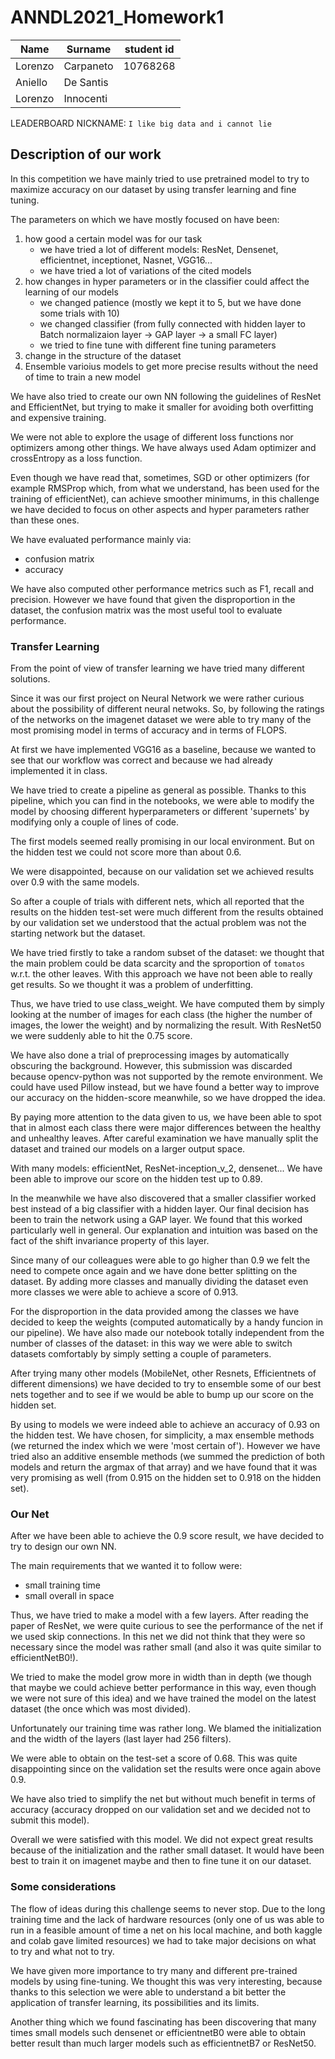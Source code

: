 # ANNDL2021_Homework1
|Name|Surname|student id|
|-|-|-|
|Lorenzo|Carpaneto|10768268|
|Aniello|De Santis||
|Lorenzo|Innocenti||

LEADERBOARD NICKNAME: `I like big data and i cannot lie`

## Description of our work
In this competition we have mainly tried to use pretrained model to try to maximize accuracy on our dataset by using transfer learning and fine tuning.

The parameters on which we have mostly focused on have been:
1. how good a certain model was for our task
    - we have tried a lot of different models: ResNet, Densenet, efficientnet, inceptionet, Nasnet, VGG16...
    - we have tried a lot of variations of the cited models
2. how changes in hyper parameters or in the classifier could affect the learning of our models
    - we changed patience (mostly we kept it to 5, but we have done some trials with 10)
    - we changed classifier (from fully connected with hidden layer to Batch normalizaion layer -> GAP layer -> a small FC layer)
    - we tried to fine tune with different fine tuning parameters
3. change in the structure of the dataset
4. Ensemble varioius models to get more precise results without the need of time to train a new model

We have also tried to create our own NN following the guidelines of ResNet and EfficientNet, but trying to make it smaller for avoiding both overfitting and expensive training.

We were not able to explore the usage of different loss functions nor optimizers among other things. We have always used Adam optimizer and crossEntropy as a loss function.

Even though we have read that, sometimes, SGD or other optimizers (for example RMSProp which, from what we understand, has been used for the training of efficientNet), can achieve smoother minimums, in this challenge we have decided to focus on other aspects and hyper parameters rather than these ones.

We have evaluated performance mainly via:
- confusion matrix
- accuracy

We have also computed other performance metrics such as F1, recall and precision. However we have found that given the disproportion in the dataset, the confusion matrix was the most useful tool to evaluate performance.
### Transfer Learning
From the point of view of transfer learning we have tried many different solutions.

Since it was our first project on Neural Network we were rather curious about the possibility of different neural netwoks. So, by following the ratings of the networks on the imagenet dataset we were able to try many of the most promising model in terms of accuracy and in terms of FLOPS.

At first we have implemented VGG16 as a baseline, because we wanted to see that our workflow was correct and because we had already implemented it in class. 

We have tried to create a pipeline as general as possible. Thanks to this pipeline, which you can find in the notebooks, we were able to modify the model by choosing different hyperparameters or different 'supernets' by modifying only a couple of lines of code.

The first models seemed really promising in our local environment. But on the hidden test we could not score more than about 0.6.

We were disappointed, because on our validation set we achieved results over 0.9 with the same models.

So after a couple of trials with different nets, which all reported that the results on the hidden test-set were much different from the results obtained by our validation set we understood that the actual problem was not the starting network but the dataset.

We have tried firstly to take a random subset of the dataset: we thought that the main problem could be data scarcity and the sproportion of `tomatos` w.r.t. the other leaves. With this approach we have not been able to really get results. So we thought it was a problem of underfitting.

Thus, we have tried to use class_weight. We have computed them by simply looking at the number of images for each class (the higher the number of images, the lower the weight) and by normalizing the result. With ResNet50 we were suddenly able to hit the 0.75 score.

We have also done a trial of preprocessing images by automatically obscuring the background. However, this submission was discarded because opencv-python was not supported by the remote environment. We could have used Pillow instead, but we have found a better way to improve our accuracy on the hidden-score meanwhile, so we have dropped the idea.

By paying more attention to the data given to us, we have been able to spot that in almost each class there were major differences between the healthy and unhealthy leaves. After careful examination we have manually split the dataset and trained our models on a larger output space. 

With many models: efficientNet, ResNet-inception_v_2, densenet... We have been able to improve our score on the hidden test up to 0.89.

In the meanwhile we have also discovered that a smaller classifier worked best instead of a big classifier with a hidden layer. Our final decision has been to train the network using a GAP layer. We found that this worked particularly well in general. Our explanation and intuition was based on the fact of the shift invariance property of this layer.

Since many of our colleagues were able to go higher than 0.9 we felt the need to compete once again and we have done better splitting on the dataset. By adding more classes and manually dividing the dataset even more classes we were able to achieve a score of 0.913.

For the disproportion in the data provided among the classes we have decided to keep the weights (computed automatically by a handy funcion in our pipeline). We have also made our notebook totally independent from the number of classes of the dataset: in this way we were able to switch datasets comfortably by simply setting a couple of parameters.

After trying many other models (MobileNet, other Resnets, Efficientnets of different dimensions) we have decided to try to ensemble some of our best nets together and to see if we would be able to bump up our score on the hidden set.

By using to models we were indeed able to achieve an accuracy of 0.93 on the hidden test. We have chosen, for simplicity, a max ensemble methods (we returned the index which we were 'most certain of'). 
However we have tried also an additive ensemble methods (we summed the prediction of both models and return the argmax of that array) and we have found that it was very promising as well (from 0.915 on the hidden set to 0.918 on the hidden set).
### Our Net
After we have been able to achieve the 0.9 score result, we have decided to try to design our own NN. 

The main requirements that we wanted it to follow were:
- small training time
- small overall in space

Thus, we have tried to make a model with a few layers. 
After reading the paper of ResNet, we were quite curious to see the performance of the net if we used skip connections. In this net we did not think that they were so necessary since the model was rather small (and also it was quite similar to efficientNetB0!).

We tried to make the model grow more in width than in depth (we though that maybe we could achieve better performance in this way, even though we were not sure of this idea) and we have trained the model on the latest dataset (the once which was most divided). 

Unfortunately our training time was rather long. We blamed the initialization and the width of the layers (last layer had 256 filters).

We were able to obtain on the test-set a score of 0.68. This was quite disappointing since on the validation set the results were once again above 0.9.

We have also tried to simplify the net but without much benefit in terms of accuracy (accuracy dropped on our validation set and we decided not to submit this model).

Overall we were satisfied with this model. We did not expect great results because of the initialization and the rather small dataset. It would have been best to train it on imagenet maybe and then to fine tune it on our dataset.

### Some considerations
The flow of ideas during this challenge seems to never stop. Due to the long training time and the lack of hardware resources (only one of us was able to run in a feasible amount of time a net on his local machine, and both kaggle and colab gave limited resources) we had to take major decisions on what to try and what not to try.

We have given more importance to try many and different pre-trained models by using fine-tuning. We thought this was very interesting, because thanks to this selection we were able to understand a bit better the application of transfer learning, its possibilities and its limits.

Another thing which we found fascinating has been discovering that many times small models such densenet or efficientnetB0 were able to obtain better result than much larger models such as efficientnetB7 or ResNet50.